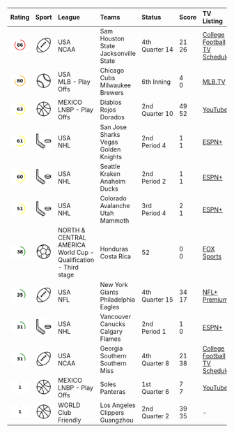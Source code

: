 | Rating                                                                                                                                 | Sport                                                                                                                     | League                                                             | Teams                                   | Status         | Score    | TV Listing                                                                                                             |
|:---------------------------------------------------------------------------------------------------------------------------------------|:--------------------------------------------------------------------------------------------------------------------------|:-------------------------------------------------------------------|:----------------------------------------|:---------------|:---------|:-----------------------------------------------------------------------------------------------------------------------|
| <img src="https://raw.githubusercontent.com/BlakeDuncan25/Donut-SVG-Ratings/bac4e4a278175106499642192132b1786a9aec38/86.svg" alt="86"> | <img src="https://raw.githubusercontent.com/BlakeDuncan25/Donut-SVG-Ratings/master/football.png" alt="NCAAF">             | USA<br>NCAA                                                        | Sam Houston State<br>Jacksonville State | 4th Quarter 14 | 21<br>26 | <a href="https://fbschedules.com/college-football-tv-schedule/">College Football TV Schedule</a>                       |
| <img src="https://raw.githubusercontent.com/BlakeDuncan25/Donut-SVG-Ratings/bac4e4a278175106499642192132b1786a9aec38/80.svg" alt="80"> | <img src="https://raw.githubusercontent.com/BlakeDuncan25/Donut-SVG-Ratings/master/baseball.png" alt="Baseball">          | USA<br>MLB - Play Offs                                             | Chicago Cubs<br>Milwaukee Brewers       | 6th Inning     | 4<br>0   | <a href="https://www.mlb.com/live-stream-games">MLB.TV</a>                                                             |
| <img src="https://raw.githubusercontent.com/BlakeDuncan25/Donut-SVG-Ratings/bac4e4a278175106499642192132b1786a9aec38/63.svg" alt="63"> | <img src="https://raw.githubusercontent.com/BlakeDuncan25/Donut-SVG-Ratings/master/basketball.png" alt="Basketball">      | MEXICO<br>LNBP - Play Offs                                         | Diablos Rojos<br>Dorados                | 2nd Quarter 10 | 49<br>52 | <a href="https://www.youtube.com/@LNBPOFICIAL/streams">YouTube</a>                                                     |
| <img src="https://raw.githubusercontent.com/BlakeDuncan25/Donut-SVG-Ratings/bac4e4a278175106499642192132b1786a9aec38/61.svg" alt="61"> | <img src="https://raw.githubusercontent.com/BlakeDuncan25/Donut-SVG-Ratings/master/hockey.png" alt="Ice Hockey">          | USA<br>NHL                                                         | San Jose Sharks<br>Vegas Golden Knights | 2nd Period 4   | 1<br>1   | <a href="https://www.espn.com/espnplus/schedule/_/type/live/categoryId/2512ac76-a335-39cb-af51-b9afffc6571d">ESPN+</a> |
| <img src="https://raw.githubusercontent.com/BlakeDuncan25/Donut-SVG-Ratings/bac4e4a278175106499642192132b1786a9aec38/60.svg" alt="60"> | <img src="https://raw.githubusercontent.com/BlakeDuncan25/Donut-SVG-Ratings/master/hockey.png" alt="Ice Hockey">          | USA<br>NHL                                                         | Seattle Kraken<br>Anaheim Ducks         | 2nd Period 2   | 1<br>1   | <a href="https://www.espn.com/espnplus/schedule/_/type/live/categoryId/2512ac76-a335-39cb-af51-b9afffc6571d">ESPN+</a> |
| <img src="https://raw.githubusercontent.com/BlakeDuncan25/Donut-SVG-Ratings/bac4e4a278175106499642192132b1786a9aec38/51.svg" alt="51"> | <img src="https://raw.githubusercontent.com/BlakeDuncan25/Donut-SVG-Ratings/master/hockey.png" alt="Ice Hockey">          | USA<br>NHL                                                         | Colorado Avalanche<br>Utah Mammoth      | 3rd Period 4   | 2<br>1   | <a href="https://www.espn.com/espnplus/schedule/_/type/live/categoryId/2512ac76-a335-39cb-af51-b9afffc6571d">ESPN+</a> |
| <img src="https://raw.githubusercontent.com/BlakeDuncan25/Donut-SVG-Ratings/bac4e4a278175106499642192132b1786a9aec38/38.svg" alt="38"> | <img src="https://raw.githubusercontent.com/BlakeDuncan25/Donut-SVG-Ratings/master/soccer.png" alt="Soccer">              | NORTH & CENTRAL AMERICA<br>World Cup - Qualification - Third stage | Honduras<br>Costa Rica                  | 52             | 0<br>0   | <a href="https://www.foxsports.com/replays">FOX Sports</a>                                                             |
| <img src="https://raw.githubusercontent.com/BlakeDuncan25/Donut-SVG-Ratings/bac4e4a278175106499642192132b1786a9aec38/35.svg" alt="35"> | <img src="https://raw.githubusercontent.com/BlakeDuncan25/Donut-SVG-Ratings/master/football.png" alt="American Football"> | USA<br>NFL                                                         | New York Giants<br>Philadelphia Eagles  | 4th Quarter 15 | 34<br>17 | <a href="https://www.nfl.com/plus/replays/">NFL+ Premium</a>                                                           |
| <img src="https://raw.githubusercontent.com/BlakeDuncan25/Donut-SVG-Ratings/bac4e4a278175106499642192132b1786a9aec38/31.svg" alt="31"> | <img src="https://raw.githubusercontent.com/BlakeDuncan25/Donut-SVG-Ratings/master/hockey.png" alt="Ice Hockey">          | USA<br>NHL                                                         | Vancouver Canucks<br>Calgary Flames     | 2nd Period 1   | 1<br>0   | <a href="https://www.espn.com/espnplus/schedule/_/type/live/categoryId/2512ac76-a335-39cb-af51-b9afffc6571d">ESPN+</a> |
| <img src="https://raw.githubusercontent.com/BlakeDuncan25/Donut-SVG-Ratings/bac4e4a278175106499642192132b1786a9aec38/31.svg" alt="31"> | <img src="https://raw.githubusercontent.com/BlakeDuncan25/Donut-SVG-Ratings/master/football.png" alt="NCAAF">             | USA<br>NCAA                                                        | Georgia Southern<br>Southern Miss       | 4th Quarter 8  | 21<br>38 | <a href="https://fbschedules.com/college-football-tv-schedule/">College Football TV Schedule</a>                       |
| <img src="https://raw.githubusercontent.com/BlakeDuncan25/Donut-SVG-Ratings/bac4e4a278175106499642192132b1786a9aec38/1.svg" alt="1">   | <img src="https://raw.githubusercontent.com/BlakeDuncan25/Donut-SVG-Ratings/master/basketball.png" alt="Basketball">      | MEXICO<br>LNBP - Play Offs                                         | Soles<br>Panteras                       | 1st Quarter 6  | 7<br>7   | <a href="https://www.youtube.com/@LNBPOFICIAL/streams">YouTube</a>                                                     |
| <img src="https://raw.githubusercontent.com/BlakeDuncan25/Donut-SVG-Ratings/bac4e4a278175106499642192132b1786a9aec38/1.svg" alt="1">   | <img src="https://raw.githubusercontent.com/BlakeDuncan25/Donut-SVG-Ratings/master/basketball.png" alt="Basketball">      | WORLD<br>Club Friendly                                             | Los Angeles Clippers<br>Guangzhou       | 2nd Quarter 2  | 39<br>35 | -                                                                                                                      |